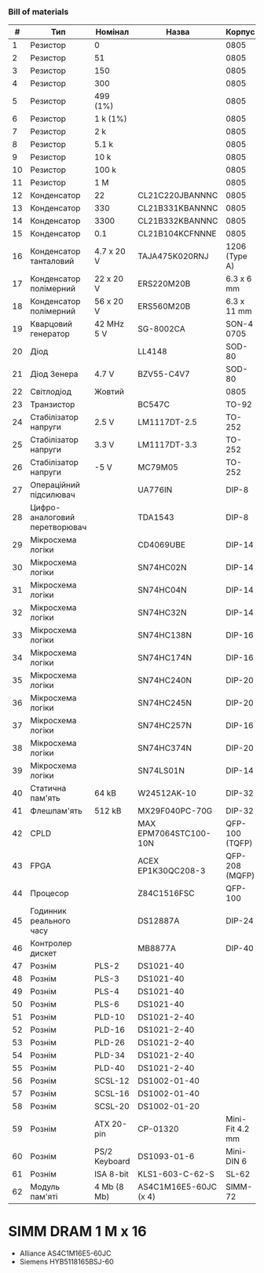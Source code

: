 ### Bill of materials

| #  | Тип                           | Номінал       | Назва                 | Корпус          | Виробник | Кількість |
| -- | ----------------------------- | ------------- | --------------------- | --------------- | -------- | --------- |
| 1  | Резистор                      | 0             |                       | 0805            |          | 4         |
| 2  | Резистор                      | 51            |                       | 0805            |          | 4         |
| 3  | Резистор                      | 150           |                       | 0805            |          | 22        |
| 4  | Резистор                      | 300           |                       | 0805            |          | 10        |
| 5  | Резистор                      | 499 (1%)      |                       | 0805            |          | 35        |
| 6  | Резистор                      | 1 k (1%)      |                       | 0805            |          | 72        |
| 7  | Резистор                      | 2 k           |                       | 0805            |          | 8         |
| 8  | Резистор                      | 5.1 k         |                       | 0805            |          | 32        |
| 9  | Резистор                      | 10 k          |                       | 0805            |          | 1         |
| 10 | Резистор                      | 100 k         |                       | 0805            |          | 3         |
| 11 | Резистор                      | 1 M           |                       | 0805            |          | 2         |
| 12 | Конденсатор                   | 22            | CL21C220JBANNNC       | 0805            | Samsung  | 3         |
| 13 | Конденсатор                   | 330           | CL21B331KBANNNC       | 0805            | Samsung  | 1         |
| 14 | Конденсатор                   | 3300          | CL21B332KBANNNC       | 0805            | Samsung  | 3         |
| 15 | Конденсатор                   | 0.1           | CL21B104KCFNNNE       | 0805            | Samsung  | 63        |
| 16 | Конденсатор танталовий        | 4.7 x 20 V    | TAJA475K020RNJ        | 1206 (Type A)   | AVX      | 1         |
| 17 | Конденсатор полімерний        | 22 x 20 V     | ERS220M20B            | 6.3 x 6 mm      | Hitano   | 2         |
| 18 | Конденсатор полімерний        | 56 x 20 V     | ERS560M20B            | 6.3 x 11 mm     | Hitano   | 4         |
| 19 | Кварцовий генератор           | 42 MHz 5 V    | SG-8002CA             | SON-4 0705      | Epson    | 1         |
| 20 | Діод                          |               | LL4148                | SOD-80          | Semtech  | 6         |
| 21 | Діод Зенера                   | 4.7 V         | BZV55-C4V7            | SOD-80          | Nexperia | 3         |
| 22 | Світлодіод                    | Жовтий        |                       | 0805            |          | 1         |
| 23 | Транзистор                    |               | BC547C                | TO-92           | onsemi   | 3         |
| 24 | Стабілізатор напруги          | 2.5 V         | LM1117DT-2.5          | TO-252          | TI       | 1         |
| 25 | Стабілізатор напруги          | 3.3 V         | LM1117DT-3.3          | TO-252          | TI       | 2         |
| 26 | Стабілізатор напруги          | -5 V          | MC79M05               | TO-252          | onsemi   | 1         |
| 27 | Операційний підсилювач        |               | UA776IN               | DIP-8           | STM      | 2         |
| 28 | Цифро-аналоговий перетворювач |               | TDA1543               | DIP-8           | NXP      | 1         |
| 29 | Мікросхема логіки             |               | CD4069UBE             | DIP-14          | TI       | 1         |
| 30 | Мікросхема логіки             |               | SN74HC02N             | DIP-14          | TI       | 1         |
| 31 | Мікросхема логіки             |               | SN74HC04N             | DIP-14          | TI       | 2         |
| 32 | Мікросхема логіки             |               | SN74HC32N             | DIP-14          | TI       | 1         |
| 33 | Мікросхема логіки             |               | SN74HC138N            | DIP-16          | TI       | 1         |
| 34 | Мікросхема логіки             |               | SN74HC174N            | DIP-16          | TI       | 4         |
| 35 | Мікросхема логіки             |               | SN74HC240N            | DIP-20          | TI       | 2         |
| 36 | Мікросхема логіки             |               | SN74HC245N            | DIP-20          | TI       | 7         |
| 37 | Мікросхема логіки             |               | SN74HC257N            | DIP-16          | TI       | 3         |
| 38 | Мікросхема логіки             |               | SN74HC374N            | DIP-20          | TI       | 5         |
| 39 | Мікросхема логіки             |               | SN74LS01N             | DIP-14          | TI       | 1         |
| 40 | Статична пам'ять              | 64 kB         | W24512AK-10           | DIP-32          | Winbond  | 5         |
| 41 | Флешпам'ять                   | 512 kB        | MX29F040PC-70G        | DIP-32          | Macronix | 1         |
| 42 | CPLD                          |               | MAX EPM7064STC100-10N | QFP-100 (TQFP)  | Altera   | 1         |
| 43 | FPGA                          |               | ACEX EP1K30QC208-3    | QFP-208 (MQFP)  | Altera   | 1         |
| 44 | Процесор                      |               | Z84C1516FSC           | QFP-100         | Zilog    | 1         |
| 45 | Годинник реального часу       |               | DS12887A              | DIP-24          | Maxim    | 1         |
| 46 | Контролер дискет              |               | MB8877A               | DIP-40          | Fujitsu  | 1         |
| 47 | Рознім                        | PLS-2         | DS1021-40             |                 | Connfly  | 2         |
| 48 | Рознім                        | PLS-3         | DS1021-40             |                 | Connfly  | 1         |
| 49 | Рознім                        | PLS-4         | DS1021-40             |                 | Connfly  | 2         |
| 50 | Рознім                        | PLS-6         | DS1021-40             |                 | Connfly  | 2         |
| 51 | Рознім                        | PLD-10        | DS1021-2-40           |                 | Connfly  | 5         |
| 52 | Рознім                        | PLD-16        | DS1021-2-40           |                 | Connfly  | 1         |
| 53 | Рознім                        | PLD-26        | DS1021-2-40           |                 | Connfly  | 1         |
| 54 | Рознім                        | PLD-34        | DS1021-2-40           |                 | Connfly  | 1         |
| 55 | Рознім                        | PLD-40        | DS1021-2-40           |                 | Connfly  | 2         |
| 56 | Рознім                        | SCSL-12       | DS1002-01-40          |                 | Connfly  | 2         |
| 57 | Рознім                        | SCSL-16       | DS1002-01-40          |                 | Connfly  | 2         |
| 58 | Рознім                        | SCSL-20       | DS1002-01-20          |                 | Connfly  | 2         |
| 59 | Рознім                        | ATX 20-pin    | CP-01320              | Mini-Fit 4.2 mm | CviLux   | 1         |
| 60 | Рознім                        | PS/2 Keyboard | DS1093-01-6           | Mini-DIN 6      | Connfly  | 1         |
| 61 | Рознім                        | ISA 8-bit     | KLS1-603-C-62-S       | SL-62           | KLS      | 3         |
| 62 | Модуль пам'яті                | 4 Mb (8 Mb)   | AS4C1M16E5-60JC (x 4) | SIMM-72         | Alliance | 1         |

# SIMM DRAM 1 M x 16

* Alliance AS4C1M16E5-60JC
* Siemens HYB5118165BSJ-60
